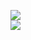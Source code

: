 [![](https://img.shields.io/badge/Made%20With-Github%20Spray-lightgrey.svg?style=for-the-badge&logo=github)](https://github.com/Annihil/github-spray#9972)  
[![](https://i.imgur.com/2DrTn0Z.gif)](https://github.com/Annihil/github-spray)